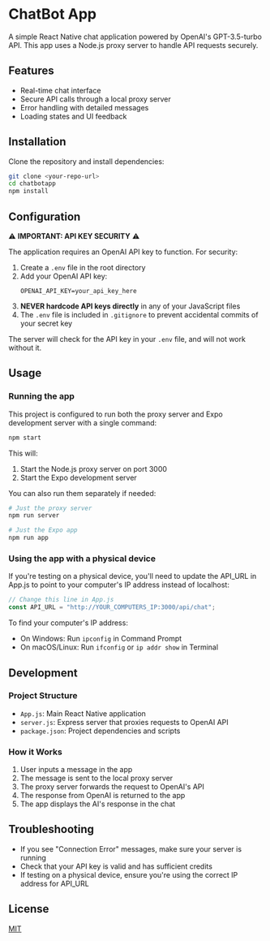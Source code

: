 # ChatBot App

A simple React Native chat application powered by OpenAI's GPT-3.5-turbo API. This app uses a Node.js proxy server to handle API requests securely.

## Features

- Real-time chat interface
- Secure API calls through a local proxy server
- Error handling with detailed messages
- Loading states and UI feedback

## Installation

Clone the repository and install dependencies:

```bash
git clone <your-repo-url>
cd chatbotapp
npm install
```

## Configuration

⚠️ **IMPORTANT: API KEY SECURITY** ⚠️

The application requires an OpenAI API key to function. For security:

1. Create a `.env` file in the root directory
2. Add your OpenAI API key:
   ```
   OPENAI_API_KEY=your_api_key_here
   ```
3. **NEVER hardcode API keys directly** in any of your JavaScript files
4. The `.env` file is included in `.gitignore` to prevent accidental commits of your secret key

The server will check for the API key in your `.env` file, and will not work without it.

## Usage

### Running the app

This project is configured to run both the proxy server and Expo development server with a single command:

```bash
npm start
```

This will:

1. Start the Node.js proxy server on port 3000
2. Start the Expo development server

You can also run them separately if needed:

```bash
# Just the proxy server
npm run server

# Just the Expo app
npm run app
```

### Using the app with a physical device

If you're testing on a physical device, you'll need to update the API_URL in App.js to point to your computer's IP address instead of localhost:

```js
// Change this line in App.js
const API_URL = "http://YOUR_COMPUTERS_IP:3000/api/chat";
```

To find your computer's IP address:

- On Windows: Run `ipconfig` in Command Prompt
- On macOS/Linux: Run `ifconfig` or `ip addr show` in Terminal

## Development

### Project Structure

- `App.js`: Main React Native application
- `server.js`: Express server that proxies requests to OpenAI API
- `package.json`: Project dependencies and scripts

### How it Works

1. User inputs a message in the app
2. The message is sent to the local proxy server
3. The proxy server forwards the request to OpenAI's API
4. The response from OpenAI is returned to the app
5. The app displays the AI's response in the chat

## Troubleshooting

- If you see "Connection Error" messages, make sure your server is running
- Check that your API key is valid and has sufficient credits
- If testing on a physical device, ensure you're using the correct IP address for API_URL

## License

[MIT](LICENSE)
